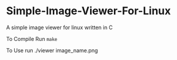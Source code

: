 # Simple-Image-Viewer-For-Linux
A simple image viewer for linux written in C

To Compile Run <code>make</code>

To Use run ./viewer image_name.png